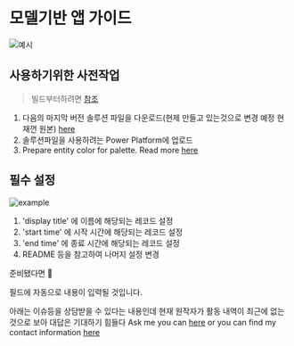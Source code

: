 # 모델기반 앱 가이드

![예시](./DocumentationAssets/ganttStandardWithProgress.png)

## 사용하기위한 사전작업
> 빌드부터하려면 [참조](./PCF_Build_Korean.md)

1. 다음의 마지막 버전 솔루션 파일을 다운로드(현제 만들고 있는것으로 변경 예정 현재껀 원본) [here](https://github.com/MaTeMaTuK/pcf-universal-gantt-chart/releases)
2. 솔루션파일을 사용하려는 Power Platform에 업로드
3. Prepare entity color for palette. Read more [here](./README.md#색상지정)
 

## 필수 설정

![example](./DocumentationAssets/ganttStandardInstall.png)

1. 'display title' 에 이름에 해당되는 레코드 설정
2. 'start time' 에 시작 시간에 해당되는 레코드 설정
3. 'end time' 에 종료 시간에 해당되는 레코드 설정
4. README 등을 참고하여 나머지 설정 변경



준비됐다면 🙂

필드에 자동으로 내용이 입력될 것입니다.

아래는 이슈등을 상담받을 수 있다는 내용인데 현재 원작자가 활동 내역이 최근에 없는것으로 보아 대답은 기대하기 힘들다
Ask me you can [here](https://github.com/MaTeMaTuK/pcf-universal-gantt-chart/issues) or you can find my contact information [here](https://github.com/MaTeMaTuK)
